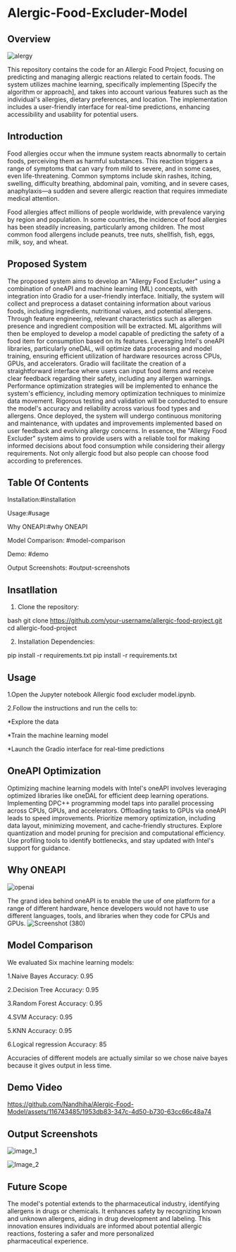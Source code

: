 # Alergic-Food-Excluder-Model
## Overview
![alergy](https://github.com/Nandhiha/Alergic-Food-Model/assets/116743485/3aad6d20-fa96-4c7f-86ad-636cdbfbc74f)

This repository contains the code for an Allergic Food Project, focusing on predicting and managing allergic reactions related to certain foods. The system utilizes machine learning, specifically implementing [Specify the algorithm or approach], and takes into account various features such as the individual's allergies, dietary preferences, and location. The implementation includes a user-friendly interface for real-time predictions, enhancing accessibility and usability for potential users.

## Introduction
Food allergies occur when the immune system reacts abnormally to certain foods, perceiving them as harmful substances. This reaction triggers a range of symptoms that can vary from mild to severe, and in some cases, even life-threatening. Common symptoms include skin rashes, itching, swelling, difficulty breathing, abdominal pain, vomiting, and in severe cases, anaphylaxis—a sudden and severe allergic reaction that requires immediate medical attention.

Food allergies affect millions of people worldwide, with prevalence varying by region and population. In some countries, the incidence of food allergies has been steadily increasing, particularly among children. The most common food allergens include peanuts, tree nuts, shellfish, fish, eggs, milk, soy, and wheat.

## Proposed System
The proposed system aims to develop an "Allergy Food Excluder" using a combination of oneAPI and machine learning (ML) concepts, with integration into Gradio for a user-friendly interface. Initially, the system will collect and preprocess a dataset containing information about various foods, including ingredients, nutritional values, and potential allergens. Through feature engineering, relevant characteristics such as allergen presence and ingredient composition will be extracted. ML algorithms will then be employed to develop a model capable of predicting the safety of a food item for consumption based on its features. Leveraging Intel's oneAPI libraries, particularly oneDAL, will optimize data processing and model training, ensuring efficient utilization of hardware resources across CPUs, GPUs, and accelerators. Gradio will facilitate the creation of a straightforward interface where users can input food items and receive clear feedback regarding their safety, including any allergen warnings. Performance optimization strategies will be implemented to enhance the system's efficiency, including memory optimization techniques to minimize data movement. Rigorous testing and validation will be conducted to ensure the model's accuracy and reliability across various food types and allergens. Once deployed, the system will undergo continuous monitoring and maintenance, with updates and improvements implemented based on user feedback and evolving allergy concerns. In essence, the "Allergy Food Excluder" system aims to provide users with a reliable tool for making informed decisions about food consumption while considering their allergy requirements. Not only allergic food but also people can choose food according to preferences.

## Table Of Contents
Installation:#installation

Usage:#usage

Why ONEAPI:#why ONEAPI

Model Comparison:   #model-comparison

Demo: #demo

Output Screenshots: #output-screenshots

## Insatllation

1. Clone the repository:
   
bash git clone https://github.com/your-username/allergic-food-project.git cd allergic-food-project 

2. Installation Dependencies:

pip install -r requirements.txt pip install -r requirements.txt

## Usage

1.Open the Jupyter notebook Allergic food excluder model.ipynb.

2.Follow the instructions and run the cells to:

   *Explore the data
      
   *Train the machine learning model
      
   *Launch the Gradio interface for real-time predictions

## OneAPI Optimization
Optimizing machine learning models with Intel's oneAPI involves leveraging optimized libraries like oneDAL for efficient deep learning operations. Implementing DPC++ programming model taps into parallel processing across CPUs, GPUs, and accelerators. Offloading tasks to GPUs via oneAPI leads to speed improvements. Prioritize memory optimization, including data layout, minimizing movement, and cache-friendly structures. Explore quantization and model pruning for precision and computational efficiency. Use profiling tools to identify bottlenecks, and stay updated with Intel's support for guidance.

## Why ONEAPI
![openai](https://github.com/Nandhiha/Alergic-Food-Model/assets/116743485/78e06ba5-8caa-4e46-b2b2-4c86b996fbda)

The grand idea behind oneAPI is to enable the use of one platform for a range of different hardware, hence developers would not have to use different languages, tools, and libraries when they code for CPUs and GPUs.
![Screenshot (380)](https://github.com/Nandhiha/Alergic-Food-Model/assets/116743485/04e3a9b4-ec80-48ad-b940-34b62bc6e290)


## Model Comparison

We evaluated Six machine learning models:

1.Naive Bayes Accuracy: 0.95

2.Decision Tree Accuracy: 0.95

3.Random Forest Accuracy: 0.95

4.SVM Accuracy: 0.95

5.KNN Accuracy: 0.95

6.Logical regression Accuracy: 85 

Accuracies of different models are actually similar so we chose naive bayes because it gives output in less time.

## Demo Video

https://github.com/Nandhiha/Alergic-Food-Model/assets/116743485/1953db83-347c-4d50-b730-63cc66c48a74

## Output Screenshots

![image_1](https://github.com/Nandhiha/Alergic-Food-Model/assets/116743485/3c7f0a3f-b876-4bc3-83e8-87e45c690beb)

![Image_2](https://github.com/Nandhiha/Alergic-Food-Model/assets/116743485/091f4759-e61d-4b6f-808f-76524a557d6b)

## Future Scope

The model's potential extends to the pharmaceutical industry, identifying allergens in drugs or chemicals. It enhances safety by recognizing known and unknown allergens, aiding in drug development and labeling. This innovation ensures individuals are informed about potential allergic reactions, fostering a safer and more personalized pharmaceutical experience.
